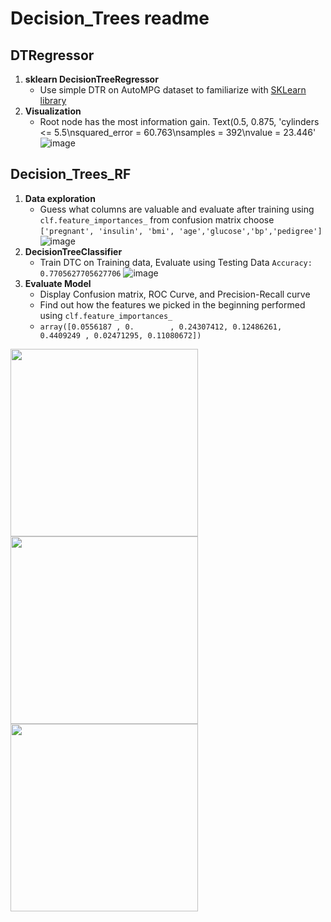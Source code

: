 # Decision_Trees readme

## DTRegressor
1. **sklearn DecisionTreeRegressor**
   - Use simple DTR on AutoMPG dataset to familiarize with [SKLearn library](https://scikit-learn.org/stable/modules/generated/sklearn.tree.DecisionTreeRegressor.html)
2. **Visualization**
    - Root node has the most information gain. Text(0.5, 0.875, 'cylinders <= 5.5\nsquared_error = 60.763\nsamples = 392\nvalue = 23.446'
   ![image](https://github.com/CSheppardCodes/Study-of-Data-Science/assets/78242653/94b7efd7-323f-4217-b3d1-101b3679e475)

## Decision_Trees_RF
1. **Data exploration**
   - Guess what columns are valuable and evaluate after training using `clf.feature_importances_` from confusion matrix choose `['pregnant', 'insulin', 'bmi', 'age','glucose','bp','pedigree']`
![image](https://github.com/CSheppardCodes/Study-of-Data-Science/assets/78242653/97236d82-704e-4bf2-8d7e-406028e89158)
2. **DecisionTreeClassifier**
   - Train DTC on Training data, Evaluate using Testing Data `Accuracy:  0.7705627705627706`
     ![image](https://github.com/CSheppardCodes/Study-of-Data-Science/assets/78242653/768fb8ff-63dc-4f3f-90bc-af4ae9683a4f)
3. **Evaluate Model**
   - Display Confusion matrix, ROC Curve, and Precision-Recall curve
   - Find out how the features we picked in the beginning performed using `clf.feature_importances_`
   -  `array([0.0556187 , 0.        , 0.24307412, 0.12486261, 0.4409249 ,
       0.02471295, 0.11080672])`
<p float="left">
  <img src="https://github.com/CSheppardCodes/Study-of-Data-Science/assets/78242653/a805323d-b6c5-4b77-a3f0-4327a9d8c560" width="300" />
  <img src="https://github.com/CSheppardCodes/Study-of-Data-Science/assets/78242653/cdfb8d2c-c8fe-467a-a77c-82d4214616fa" width="300" />
  <img src="https://github.com/CSheppardCodes/Study-of-Data-Science/assets/78242653/713c485f-3aad-46c7-b455-a039e529768a" width="300" />
</p>


